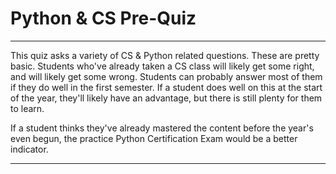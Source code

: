 # Python & CS Pre-Quiz


---

This quiz asks a variety of CS & Python related questions. These are pretty basic. Students who've already taken a CS class will likely get some right, and will likely get some wrong. Students can probably answer most of them if they do well in the first semester. If a student does well on this at the start of the year, they'll likely have an advantage, but there is still plenty for them to learn.

If a student thinks they've already mastered the content before the year's even begun, the practice Python Certification Exam would be a better indicator.

---
